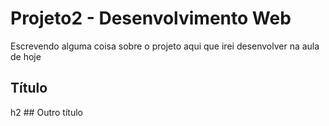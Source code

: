 # Projeto2 - Desenvolvimento Web

Escrevendo alguma coisa sobre o projeto aqui que irei desenvolver na aula de hoje

<h2> Título </h2>h2
## Outro título
